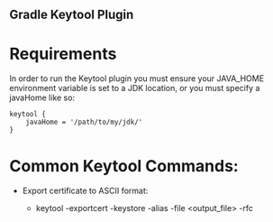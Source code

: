 ## Gradle Keytool Plugin

# Requirements

In order to run the Keytool plugin you must ensure your JAVA_HOME environment variable is set to a JDK location, or you must specify a javaHome like so:

    keytool {
        javaHome = '/path/to/my/jdk/'
    }

# Common Keytool Commands:

* Export certificate to ASCII format:

    - keytool -exportcert -keystore <keystore> -alias <alias> -file <output_file> -rfc